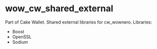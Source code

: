 # wow_cw_shared_external

Part of Cake Wallet. Shared external libraries for cw_wownero.
Libraries:
- Boost
- OpenSSL
- Sodium